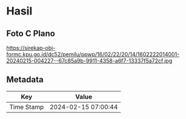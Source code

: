 # Hasil

## Foto C Plano

https://sirekap-obj-formc.kpu.go.id/dc52/pemilu/ppwp/16/02/22/20/14/1602222014001-20240215-004227--67c85a9b-9911-4358-a6f7-13337f5a72cf.jpg


## Metadata

| Key        | Value               |
| ---------- | ------------------- |
| Time Stamp | 2024-02-15 07:00:44 |



